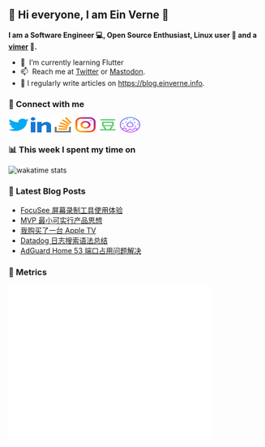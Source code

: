 ## 👋 Hi everyone, I am Ein Verne 👋

**I am a Software Engineer 💻, Open Source Enthusiast, Linux user :penguin: and a [vimer](https://github.com/einverne/dotfiles) :man:.**

- 🌱 &nbsp;I’m currently learning Flutter
- 📫 &nbsp;Reach me at [Twitter](https://twitter.com/einverne) or <a rel="me" href="https://m.einverne.info/@einverne">Mastodon</a>.
- 📝 I regularly write articles on <https://blog.einverne.info>.


### 🔗 Connect with me
<a href="https://twitter.com/einverne" target="_blank"><img align="center" src="images/twitter.svg" alt="twitter einverne" height="30" width="40" /></a>
<a href="https://linkedin.com/in/einverne" target="_blank"><img align="center" src="images/linked-in-alt.svg" alt="linkedin einverne" height="30" width="40" /></a>
<a href="https://stackoverflow.com/users/1820217/einverne" target="_blank"><img align="center" src="images/stack-overflow.svg" alt="stackoverflow einverne" height="30" width="40" /></a>
<a href="https://instagram.com/einverne" target="_blank"><img align="center" src="images/instagram.svg" alt="instagram einverne" height="30" width="40" /></a>
<a href="https://www.douban.com/people/einverne" target="_blank"><img align="center" src="images/douban.svg" alt="douban einverne" height="30" width="40" /></a>
<a href="https://homer.einverne.info" target="_blank"><img align="center" src="images/homer.svg" alt="einverne online services" height="30" width="40" /></a>

### 📊 This week I spent my time on

![wakatime stats](https://github-readme-stats.vercel.app/api/wakatime?username=einverne&api_domain=wakapi.einverne.info&hide_title=true&hide_border=true&langs_count=5&bg_color=00000000&text_color=777&layout=compact)

### 📕 Latest Blog Posts
<!-- BLOG-POST-LIST:START -->
- [FocuSee 屏幕录制工具使用体验](https://einverne.github.io/post/2024/02/focusee-introduction.html)
- [MVP 最小可实行产品思想](https://einverne.github.io/post/2024/01/minimum-viable-product.html)
- [我购买了一台 Apple TV](https://einverne.github.io/post/2024/01/i-bought-an-apple-tv.html)
- [Datadog 日志搜索语法总结](https://einverne.github.io/post/2024/01/datadog-log-search-syntax.html)
- [AdGuard Home 53 端口占用问题解决](https://einverne.github.io/post/2024/01/adguard-home-53-port-systemd-resolve.html)
<!-- BLOG-POST-LIST:END -->

### 👻 Metrics
<img align="left" src="/metrics.base.svg" alt="Metrics" width="400">
